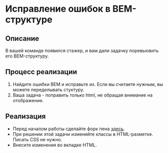 # Исправление ошибок в BEM-структуре

## Описание
В вашей команде появился стажер, и вам дали задачку поревьювить его BEM-структуру.

## Процесс реализации

1. Найдите ошибки BEM и исправьте их. Если вы считаете нужным, вы можете переделывать стуктуру. 
2. Ваша задача - поправить только html, не обращая внимание на отображение.

## Реализация

- Перед началом работы сделайте форк пена [здесь](https://codepen.io/Netology/pen/rGEGvm?editors=0100#0).
- При решении этой задачи изменяйте классы в HTML-разметке. Писать CSS не нужно. 
- Внесите изменения во вкладке HTML. 
